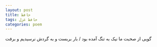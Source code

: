 ```yaml
---
layout: post
title: حافظ
tags: حافظ غزل
categories: poem
---
```


گویی از صحبت ما نیک به تنگ آمده بود / بار بربست و به گردش نرسیدیم و برفت